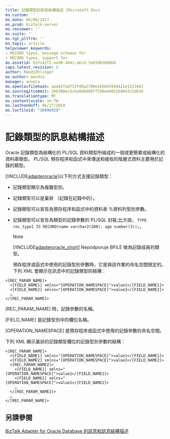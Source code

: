 ```yaml
---
title: 記錄類型的訊息結構描述 |Microsoft Docs
ms.custom: ''
ms.date: 06/08/2017
ms.prod: biztalk-server
ms.reviewer: ''
ms.suite: ''
ms.tgt_pltfrm: ''
ms.topic: article
helpviewer_keywords:
- RECORD types, message schemas for
- RECORD types, support for
ms.assetid: 637c42f2-eed0-4941-a6cd-7e03d01088b8
caps.latest.revision: 2
author: MandiOhlinger
ms.author: mandia
manager: anneta
ms.openlocfilehash: aae82fad713fd9a2789e165845958421e1213402
ms.sourcegitcommit: 266308ec5c6a9d8d80ff298ee6051b4843c5d626
ms.translationtype: MT
ms.contentlocale: zh-TW
ms.lasthandoff: 06/27/2018
ms.locfileid: "36996919"
---
```

# <a name="message-schemas-for-record-types"></a>記錄類型的訊息結構描述
Oracle 記錄類型為結構化的 PL/SQL 資料類型所組成的一個或更簡單或結構化的資料庫類型。 PL/SQL 預存程序和函式中來傳送和接收的階層式資料主要用於記錄的類型。  
  
 [!INCLUDE[adapteroracle](../../includes/adapteroracle-md.md)]以下列方式支援記錄類型：  
  
- 記錄類型顯示為複雜型別。  
  
- 記錄類型可以是巢狀 （記錄在記錄中的）。  
  
- 記錄類型可以宣告為預存程序和函式中的資料表 %資料列型別參數。  
  
- 記錄類型可以宣告為類型的記錄參數的 PL/SQL 封裝;比方說， `TYPE rec_type1 IS RECORD(name varchar2(100), age number(3));`。  
  
  > [!NOTE]
  >  [!INCLUDE[adapteroracle_short](../../includes/adapteroracle-short-md.md)] Nepodporuje BFILE 做為記錄成員的類型。  
  
  預存程序或函式中使用的記錄型別參數時，它是與該作業的命名空間限定的。 下列 XML 會顯示在訊息中的記錄類型的結構：  
  
```  
<[REC_PARAM_NAME]>  
  <[FIELD_NAME1] xmlns="[OPERATION_NAMESPACE]">value1</[FIELD_NAME1]>  
  <[FIELD_NAME2] xmlns="[OPERATION_NAMESPACE]">value2</[FIELD_NAME2]>  
  …  
</[REC_PARAM_NAME]>  
```  
  
 [REC_PARAM_NAME] 時，記錄參數的名稱。  
  
 [FIELD_NAME] 是記錄型別中的欄位名稱。  
  
 [OPERATION_NAMESPACE] 是預存程序或函式中使用的記錄參數的命名空間。  
  
 下列 XML 顯示巢狀的記錄類型欄位的記錄型別參數的結構：  
  
```  
<[REC_PARAM_NAME]>    
  <[FIELD_NAME1] xmlns="[OPERATION_NAMESPACE]">value1</[FIELD_NAME1]>  
  <[FIELD_NAME2] xmlns="[OPERATION_NAMESPACE]">value2</[FIELD_NAME2]>  
  <[REC_PARAM_NAME2]>  
    <[FIELD_NAME1] xmlns="[OPERATION_NAMESPACE]">value1</[FIELD_NAME1]>  
    <[FIELD_NAME2] xmlns="[OPERATION_NAMESPACE]">value1</[FIELD_NAME2]>  
    …  
  </[REC_PARAM_NAME2]>  
  …  
</[REC_PARAM_NAME]>  
```  
  
## <a name="see-also"></a>另請參閱  
 [BizTalk Adapter for Oracle Database 的訊息和訊息結構描述](../../adapters-and-accelerators/adapter-oracle-database/messages-and-message-schemas-for-biztalk-adapter-for-oracle-database.md)